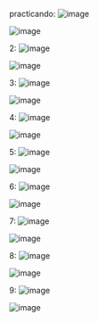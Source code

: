 practicando:
![image](https://github.com/user-attachments/assets/d4da5ab0-a9fe-464b-a7cf-67943be5a615)

![image](https://github.com/user-attachments/assets/ddf1e171-47b3-45c5-9cfa-ce4d8af41a06)

2:
![image](https://github.com/user-attachments/assets/a9bd35ef-e4be-4172-95c5-78a97dbde190)

![image](https://github.com/user-attachments/assets/c1d3eaef-ae85-4921-9bea-2c8f9c0e5880)

3:
![image](https://github.com/user-attachments/assets/a2603dc3-eeec-4fee-8502-8da13b8d5d66)

![image](https://github.com/user-attachments/assets/3c972b4b-7165-48bc-b31c-f645295234ee)

4:
![image](https://github.com/user-attachments/assets/6335b7c7-6ed6-4277-aace-450794ec750c)

![image](https://github.com/user-attachments/assets/18a9e80a-5c68-4534-b000-a489a8eb69af)

5:
![image](https://github.com/user-attachments/assets/a1198058-ad3a-434d-820c-32390f6dfec8)

![image](https://github.com/user-attachments/assets/4bfa81d2-b190-410f-8cb9-046363339d1f)

6:
![image](https://github.com/user-attachments/assets/ae668a3a-1b61-48b5-bf28-2c94b0c16cb5)

![image](https://github.com/user-attachments/assets/14870320-487f-46ac-9187-fd1ab36688de)

7:
![image](https://github.com/user-attachments/assets/d6bff191-f64a-4d08-9c11-98668583840d)

![image](https://github.com/user-attachments/assets/66f2d1c8-5af9-4993-bc71-b07884f5f8fa)

8:
![image](https://github.com/user-attachments/assets/639ef286-98a0-4e22-8d33-12aa3ca3dabe)

![image](https://github.com/user-attachments/assets/7b0f893f-04df-4b51-ac4e-96b4b815a034)

9:
![image](https://github.com/user-attachments/assets/dc4be111-749d-4087-85a2-35251bbc431e)

![image](https://github.com/user-attachments/assets/ada5cb47-c01c-45e8-855c-b11d6d1db9c5)

